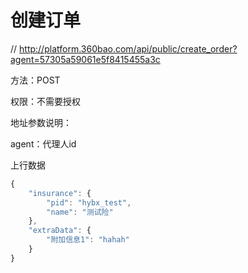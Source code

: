 # 创建订单

// http://platform.360bao.com/api/public/create_order?agent=57305a59061e5f8415455a3c

方法：POST

权限：不需要授权

地址参数说明：

agent：代理人id

上行数据

```javascript
{
    "insurance": {
        "pid": "hybx_test",
        "name": "测试险"
    },
    "extraData": {
        "附加信息1": "hahah"
    }
}
```
